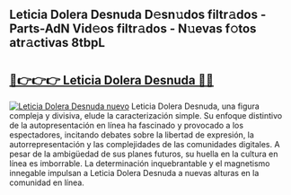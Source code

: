 ## Leticia Dolera Desnuda D𝚎sn𝚞dos filtr𝚊dos - Parts-AdN Vid𝚎os filtr𝚊dos - N𝚞evas f𝚘tos atr𝚊ctivas 8tbpL

# <h2><a href="http://mb5jes3.tromn.icu/?c=Leticia+Dolera+Desnuda">🔗👉👉👉 Leticia Dolera Desnuda 🔗🔗</a></h2>

[![Leticia Dolera Desnuda nuevo](https://i.imgur.com/pEAQMta.gif)](http://mb5jes3.tromn.icu/?c=Leticia+Dolera+Desnuda)
Leticia Dolera Desnuda, una figura compleja y divisiva, elude la caracterización simple. Su enfoque distintivo de la autopresentación en línea ha fascinado y provocado a los espectadores, incitando debates sobre la libertad de expresión, la autorrepresentación y las complejidades de las comunidades digitales. A pesar de la ambigüedad de sus planes futuros, su huella en la cultura en línea es imborrable. La determinación inquebrantable y el magnetismo innegable impulsan a Leticia Dolera Desnuda a nuevas alturas en la comunidad en línea.
